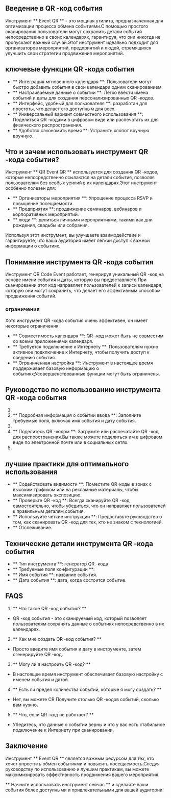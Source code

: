 ## Введение в QR -код события

Инструмент ** Event QR ** - это мощная утилита, предназначенная для оптимизации процесса обмена событиями.С помощью простого сканирования пользователи могут сохранить детали событий непосредственно в своих календарях, гарантируя, что они никогда не пропускают важный случай.Этот инструмент идеально подходит для организаторов мероприятий, предприятий и людей, стремящихся улучшить свои стратегии продвижения мероприятий.

## ключевые функции QR -кода события

- ** Интеграция мгновенного календаря **: Пользователи могут быстро добавить события в свои календари одним сканированием.
- ** Настраиваемые данные о событии **: Легко ввести имена событий и даты для создания персонализированных QR -кодов.
- ** Интерфейс, удобный для пользователя **: разработан для простоты, что делает его доступным для всех.
- ** Универсальный вариант совместного использования **: Поделиться QR -кодами в цифровом виде или распечатать их для физического распространения.
- ** Удобство сэкономить время **: Устранить хлопот вручную вручную.

## Что и зачем использовать инструмент QR -кода события?

Инструмент ** QR Event QR ** используется для создания QR -кодов, которые непосредственно ссылаются на детали события, позволяя пользователям без особых усилий в их календарях.Этот инструмент особенно полезен для:

- ** Организаторы мероприятия **: Упрощение процесса RSVP и повышение посещаемости.
- ** Предприятия **: продвижение семинаров, вебинаров и корпоративных мероприятий.
- ** люди **: делиться личными мероприятиями, такими как дни рождения, свадьбы или собрания.

Используя этот инструмент, вы улучшаете взаимодействие и гарантируете, что ваша аудитория имеет легкий доступ к важной информации о событиях.

## Понимание инструмента QR -кода события

Инструмент QR Code Event работает, генерируя уникальный QR -код на основе имени события и даты, которую вы предоставляете.При сканировании этот код направляет пользователей к записи календаря, которую они могут сохранить, что делает его эффективным способом продвижения событий.

### ограничения

Хотя инструмент QR -кода события очень эффективен, он имеет некоторые ограничения:
- ** Совместимость календаря **: QR -код может быть не совместим со всеми приложениями календаря.
- ** Требуется подключение к Интернету **: Пользователям нужно активное подключение к Интернету, чтобы получить доступ к сведению события.
- ** Ограниченная настройка **: Инструмент в настоящее время поддерживает базовую информацию о событиях;Усовершенствованные функции могут быть ограничены.

## Руководство по использованию инструмента QR -кода события

1.
2. ** Подробная информация о событии ввода **: Заполните требуемые поля, включая имя события и дату события.
3.
4. ** Поделитесь QR -кодом **: Загрузите или распечатайте QR -код для распространения.Вы также можете поделиться им в цифровом виде по электронной почте или в социальных сетях.
5.

## лучшие практики для оптимального использования

- ** Содействовать видимости **: Поместите QR-коды в зонах с высоким трафиком или на рекламные материалы, чтобы максимизировать экспозицию.
- ** Проверьте QR -код **: Всегда сканируйте QR -код самостоятельно, чтобы убедиться, что он направляет пользователей к правильным деталям события.
- ** Используйте четкие инструкции **: Предоставьте руководство о том, как сканировать QR -код для тех, кто не знаком с технологией.
- ** Отслеживание.

## Технические детали инструмента QR -кода события

- ** Тип инструмента **: генератор QR -кода
- ** Требуемые поля конфигурации **:
- ** Имя события **: название события.
- ** Дата события **: дата, когда состоится событие.

## FAQS

1. ** Что такое QR -код события? **
- QR -код события - это сканируемый код, который позволяет пользователям сохранять данные о событиях непосредственно в их календарях.

2. ** Как мне создать QR -код события? **
- Просто введите имя события и дату в инструменте, затем сгенерируйте QR -код.

3. ** Могу ли я настроить QR -код? **
- В настоящее время инструмент обеспечивает базовую настройку с именем события и датой.

4. ** Есть ли предел количества событий, которые я могу создать? **
- Нет, вы можете CR Получите столько QR -кодов событий, сколько вам нужно.

5. ** Что, если QR -код не работает? **
- Убедитесь, что данные о событии верны и что у вас есть стабильное подключение к Интернету при сканировании.

## Заключение

Инструмент ** Event QR ** является важным ресурсом для тех, кто хочет упростить обмен событиями и повысить посещаемость.Следуя руководству по использованию и лучшим практикам, вы можете максимизировать эффективность продвижения вашего мероприятия.

** Начните использовать инструмент сейчас ** и сделайте ваши события более доступными и привлекательными для вашей аудитории!